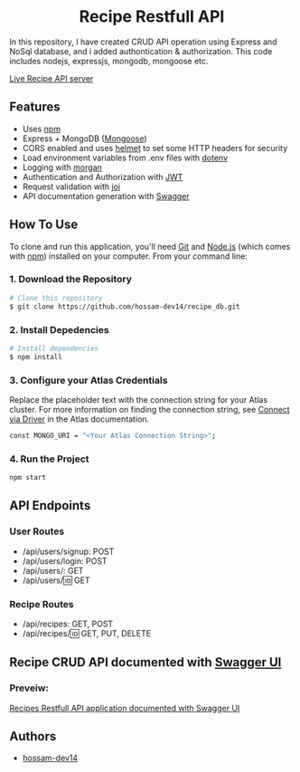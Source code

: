 
<h1 align="center">Recipe Restfull API</h1>

In this repository, I have created CRUD API operation using Express and NoSql database, and i added authontication & authorization. This code includes nodejs, expressjs, mongodb, mongoose etc.

[Live Recipe API server](https://recipe-rest-api-fytu.onrender.com/)


## Features
- Uses [npm](https://npmjs.com)
- Express + MongoDB ([Mongoose](http://mongoosejs.com/))
- CORS enabled and uses [helmet](https://github.com/helmetjs/helmet) to set some HTTP headers for security
- Load environment variables from .env files with [dotenv](https://github.com/rolodato/dotenv-safe)
- Logging with [morgan](https://github.com/expressjs/morgan)
- Authentication and Authorization with [JWT](https://jwt.io/)
- Request validation with [joi](https://github.com/hapijs/joi)
- API documentation generation with [Swagger](https://swagger.io/)


## How To Use

To clone and run this application, you'll need [Git](https://git-scm.com) and [Node.js](https://nodejs.org/en/download/) (which comes with [npm](http://npmjs.com)) installed on your computer. From your command line:


### 1. Download the Repository
```bash
# Clone this repository
$ git clone https://github.com/hossam-dev14/recipe_db.git
```
### 2. Install Depedencies
```bash
# Install dependencies
$ npm install
```

### 3. Configure your Atlas Credentials
Replace the placeholder text with the connection string for your Atlas cluster. For more information on finding the connection string, see [Connect via Driver](https://www.mongodb.com/docs/atlas/driver-connection/) in the Atlas documentation.
```bash
const MONGO_URI = "<Your Atlas Connection String>";
```

### 4. Run the Project
```bash
npm start
```

## API Endpoints

### User Routes
- /api/users/signup: POST
- /api/users/login: POST
- /api/users/: GET
- /api/users/:id: GET

### Recipe Routes
- /api/recipes: GET, POST
- /api/recipes/:id: GET, PUT, DELETE


## Recipe CRUD API documented with [Swagger UI](https://recipe-rest-api-fytu.onrender.com/api-docs/)

### Preveiw:
[Recipes Restfull API application documented with Swagger UI](https://github.com/hossam-dev14/recipe_crud_api/assets/73648971/1bb68823-cb99-4993-91c9-f431213b5fbb)


## Authors
- [hossam-dev14](https://hossam-dev14.github.io/)
